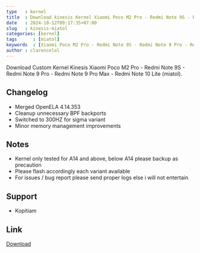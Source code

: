```yaml
---
type   : kernel
title  : Download kinesis Kernel Xiaomi Poco M2 Pro - Redmi Note 9S - Redmi Note 9 Pro - Redmi Note 9 Pro Max - Redmi Note 10 Lite
date   : 2024-10-12T09:17:35+07:00
slug   : kinesis-miatol
categories: [kernel]
tags      : [miatol]
keywords  : [Xiaomi Poco M2 Pro - Redmi Note 9S - Redmi Note 9 Pro - Redmi Note 9 Pro Max - Redmi Note 10 Lite]
author : clarencelol
---
```


Download Custom  Kernel Kinesis Xiaomi Poco M2 Pro - Redmi Note 9S - Redmi Note 9 Pro - Redmi Note 9 Pro Max - Redmi Note 10 Lite (miatol).

## Changelog
- Merged OpenELA 4.14.353
- Cleanup unnecessary BPF backports
- Switched to 300HZ for sigma variant
- Minor memory management improvements

## Notes
- Kernel only tested for A14 and above,  below A14 please backup as precaution
- Please flash accordingly each variant available
- For issues / bug report please send proper logs else i will not entertain

## Support
- Kopitiam


## Link
[Download](https://github.com/clarencekopitiam/kernel_xiaomi_sm6250/releases)
